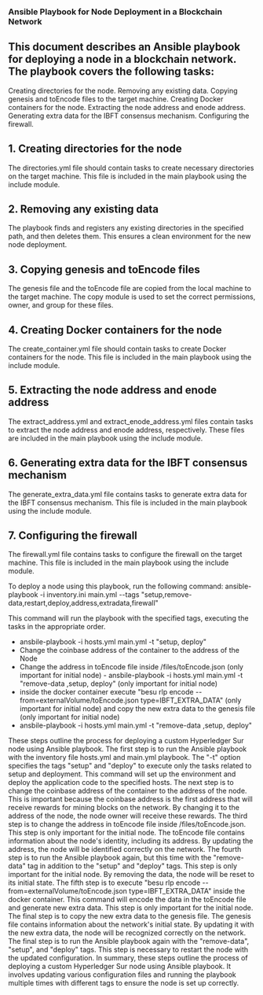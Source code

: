 

### Ansible Playbook for Node Deployment in a Blockchain Network
## This document describes an Ansible playbook for deploying a node in a blockchain network. The playbook covers the following tasks:

Creating directories for the node.
Removing any existing data.
Copying genesis and toEncode files to the target machine.
Creating Docker containers for the node.
Extracting the node address and enode address.
Generating extra data for the IBFT consensus mechanism.
Configuring the firewall.

## 1. Creating directories for the node
The directories.yml file should contain tasks to create necessary directories on the target machine. This file is included in the main playbook using the include module.

## 2. Removing any existing data
The playbook finds and registers any existing directories in the specified path, and then deletes them. This ensures a clean environment for the new node deployment.

## 3. Copying genesis and toEncode files
The genesis file and the toEncode file are copied from the local machine to the target machine. The copy module is used to set the correct permissions, owner, and group for these files.

## 4. Creating Docker containers for the node
The create_container.yml file should contain tasks to create Docker containers for the node. This file is included in the main playbook using the include module.

## 5. Extracting the node address and enode address
The extract_address.yml and extract_enode_address.yml files contain tasks to extract the node address and enode address, respectively. These files are included in the main playbook using the include module.

## 6. Generating extra data for the IBFT consensus mechanism
The generate_extra_data.yml file contains tasks to generate extra data for the IBFT consensus mechanism. This file is included in the main playbook using the include module.

## 7. Configuring the firewall
The firewall.yml file contains tasks to configure the firewall on the target machine. This file is included in the main playbook using the include module.


To deploy a node using this playbook, run the following command:
    ansible-playbook -i inventory.ini main.yml --tags "setup,remove-data,restart,deploy,address,extradata,firewall"

This command will run the playbook with the specified tags, executing the tasks in the appropriate order.


- ansbile-playbook -i hosts.yml main.yml -t "setup, deploy"
- Change the coinbase address of the container to the address of the Node
- Change the address in toEncode file inside /files/toEncode.json (only important for initial node) -
ansbile-playbook -i hosts.yml main.yml -t "remove-data ,setup, deploy" (only important for initial node)
- inside the docker container execute "besu rlp encode --from=externalVolume/toEncode.json
type=IBFT_EXTRA_DATA" (only important for initial node) and copy the new extra data to the genesis
file (only important for initial node)
- ansbile-playbook -i hosts.yml main.yml -t "remove-data ,setup, deploy"

These steps outline the process for deploying a custom Hyperledger Sur node using Ansible playbook.
The first step is to run the Ansible playbook with the inventory file hosts.yml and main.yml playbook.
The "-t" option specifies the tags "setup" and "deploy" to execute only the tasks related to setup and
deployment. This command will set up the environment and deploy the application code to the specified
hosts.
The next step is to change the coinbase address of the container to the address of the node. This is
important because the coinbase address is the first address that will receive rewards for mining blocks
on the network. By changing it to the address of the node, the node owner will receive these rewards.
The third step is to change the address in toEncode file inside /files/toEncode.json. This step is only
important for the initial node. The toEncode file contains information about the node&#39;s identity,
including its address. By updating the address, the node will be identified correctly on the network.
The fourth step is to run the Ansible playbook again, but this time with the "remove-data" tag in
addition to the "setup" and "deploy" tags. This step is only important for the initial node. By removing
the data, the node will be reset to its initial state.
The fifth step is to execute "besu rlp encode --from=externalVolume/toEncode.json
type=IBFT_EXTRA_DATA" inside the docker container. This command will encode the data in the
toEncode file and generate new extra data. This step is only important for the initial node.
The final step is to copy the new extra data to the genesis file. The genesis file contains information
about the network&#39;s initial state. By updating it with the new extra data, the node will be recognized
correctly on the network.
The final step is to run the Ansible playbook again with the "remove-data", "setup", and "deploy" tags.
This step is necessary to restart the node with the updated configuration.
In summary, these steps outline the process of deploying a custom Hyperledger Sur node using Ansible
playbook. It involves updating various configuration files and running the playbook multiple times with
different tags to ensure the node is set up correctly.